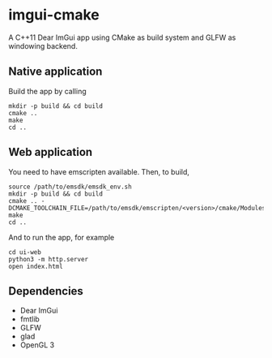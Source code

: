 imgui-cmake
========================================

A C++11 Dear ImGui app using CMake as build system and GLFW as windowing backend.


Native application
----------------------------------------

Build the app by calling

```
mkdir -p build && cd build
cmake ..
make
cd ..
```


Web application
----------------------------------------

You need to have emscripten available.
Then, to build,

```
source /path/to/emsdk/emsdk_env.sh
mkdir -p build && cd build
cmake .. -DCMAKE_TOOLCHAIN_FILE=/path/to/emsdk/emscripten/<version>/cmake/Modules/Platform/Emscripten.cmake
make
cd ..
```

And to run the app, for example

```
cd ui-web
python3 -m http.server
open index.html
```


Dependencies
----------------------------------------

* Dear ImGui
* fmtlib
* GLFW
* glad
* OpenGL 3